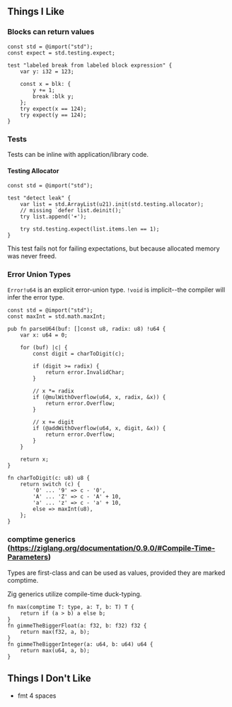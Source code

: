 ## Things I Like

### Blocks can return values

```zig
const std = @import("std");
const expect = std.testing.expect;

test "labeled break from labeled block expression" {
    var y: i32 = 123;

    const x = blk: {
        y += 1;
        break :blk y;
    };
    try expect(x == 124);
    try expect(y == 124);
}
```

### Tests

Tests can be inline with application/library code.

#### Testing Allocator

```zig
const std = @import("std");

test "detect leak" {
    var list = std.ArrayList(u21).init(std.testing.allocator);
    // missing `defer list.deinit();`
    try list.append('☔');

    try std.testing.expect(list.items.len == 1);
}
```

This test fails not for failing expectations, but because allocated memory was
never freed.

### Error Union Types

`Error!u64` is an explicit error-union type. `!void` is implicit--the compiler
will infer the error type.

```zig
const std = @import("std");
const maxInt = std.math.maxInt;

pub fn parseU64(buf: []const u8, radix: u8) !u64 {
    var x: u64 = 0;

    for (buf) |c| {
        const digit = charToDigit(c);

        if (digit >= radix) {
            return error.InvalidChar;
        }

        // x *= radix
        if (@mulWithOverflow(u64, x, radix, &x)) {
            return error.Overflow;
        }

        // x += digit
        if (@addWithOverflow(u64, x, digit, &x)) {
            return error.Overflow;
        }
    }

    return x;
}

fn charToDigit(c: u8) u8 {
    return switch (c) {
        '0' ... '9' => c - '0',
        'A' ... 'Z' => c - 'A' + 10,
        'a' ... 'z' => c - 'a' + 10,
        else => maxInt(u8),
    };
}
```

### comptime generics (https://ziglang.org/documentation/0.9.0/#Compile-Time-Parameters)

Types are first-class and can be used as values, provided they are marked
comptime.

Zig generics utilize compile-time duck-typing.

```zig
fn max(comptime T: type, a: T, b: T) T {
    return if (a > b) a else b;
}
fn gimmeTheBiggerFloat(a: f32, b: f32) f32 {
    return max(f32, a, b);
}
fn gimmeTheBiggerInteger(a: u64, b: u64) u64 {
    return max(u64, a, b);
}
```

## Things I Don't Like

- fmt 4 spaces
